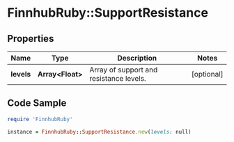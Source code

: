 # FinnhubRuby::SupportResistance

## Properties

Name | Type | Description | Notes
------------ | ------------- | ------------- | -------------
**levels** | **Array&lt;Float&gt;** | Array of support and resistance levels. | [optional] 

## Code Sample

```ruby
require 'FinnhubRuby'

instance = FinnhubRuby::SupportResistance.new(levels: null)
```



